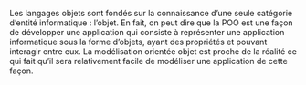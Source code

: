 Les langages objets sont fondés sur la connaissance d’une seule catégorie d’entité informatique : l’objet.
En fait, on peut dire que la POO est une façon de développer une application qui consiste à représenter une application informatique sous la forme d’objets, ayant des propriétés et pouvant interagir entre eux. La modélisation orientée objet est proche de la réalité ce qui fait qu’il sera relativement facile de modéliser une application de cette façon.
